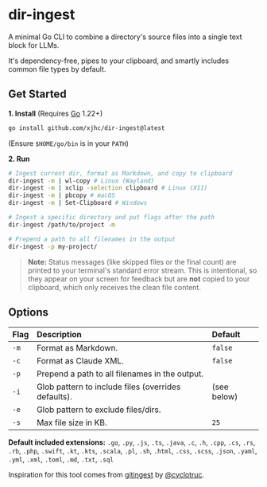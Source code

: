 # dir-ingest

A minimal Go CLI to combine a directory's source files into a single text block for LLMs.

It's dependency-free, pipes to your clipboard, and smartly includes common file types by default.

## Get Started

**1. Install** (Requires [Go](https://go.dev/doc/install) 1.22+)
```bash
go install github.com/xjhc/dir-ingest@latest
```
(Ensure `$HOME/go/bin` is in your `PATH`)

**2. Run**
```bash
# Ingest current dir, format as Markdown, and copy to clipboard
dir-ingest -m | wl-copy # Linux (Wayland)
dir-ingest -m | xclip -selection clipboard # Linux (X11)
dir-ingest -m | pbcopy # macOS
dir-ingest -m | Set-Clipboard # Windows

# Ingest a specific directory and put flags after the path
dir-ingest /path/to/project -m

# Prepend a path to all filenames in the output
dir-ingest -p my-project/
```

> **Note:** Status messages (like skipped files or the final count) are printed to your terminal's standard error stream. This is intentional, so they appear on your screen for feedback but are **not** copied to your clipboard, which only receives the clean file content.

## Options

| Flag | Description | Default |
| :--- | :--- | :--- |
| `-m` | Format as Markdown. | `false` |
| `-c` | Format as Claude XML. | `false` |
| `-p` | Prepend a path to all filenames in the output. | |
| `-i` | Glob pattern to include files (overrides defaults). | (see below) |
| `-e` | Glob pattern to exclude files/dirs. | |
| `-s` | Max file size in KB. | `25` |

**Default included extensions:** `.go`, `.py`, `.js`, `.ts`, `.java`, `.c`, `.h`, `.cpp`, `.cs`, `.rs`, `.rb`, `.php`, `.swift`, `.kt`, `.kts`, `.scala`, `.pl`, `.sh`, `.html`, `.css`, `.scss`, `.json`, `.yaml`, `.yml`, `.xml`, `.toml`, `.md`, `.txt`, `.sql`

Inspiration for this tool comes from [gitingest](https://github.com/cyclotruc/gitingest) by [@cyclotruc](https://github.com/cyclotruc).

